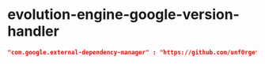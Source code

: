 # evolution-engine-google-version-handler

```Json
"com.google.external-dependency-manager" : "https://github.com/unf0rgettable/evolution-engine-google-version-handler.git"
```
